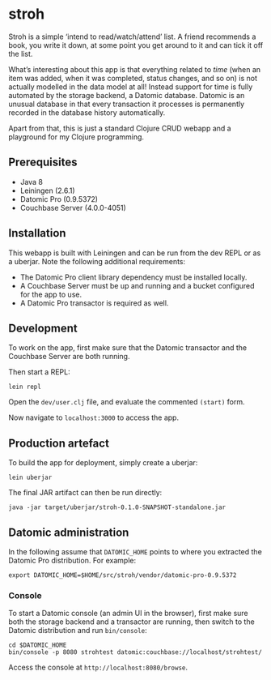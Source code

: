 # stroh

Stroh is a simple ‘intend to read/watch/attend’ list. A friend
recommends a book, you write it down, at some point you get around to it
and can tick it off the list.

What’s interesting about this app is that everything related to *time*
(when an item was added, when it was completed, status changes, and so
on) is not actually modelled in the data model at all! Instead support
for time is fully automated by the storage backend, a Datomic database.
Datomic is an unusual database in that every transaction it processes is
permanently recorded in the database history automatically.

Apart from that, this is just a standard Clojure CRUD webapp and a
playground for my Clojure programming.

## Prerequisites

*   Java 8
*   Leiningen (2.6.1)
*   Datomic Pro (0.9.5372)
*   Couchbase Server (4.0.0-4051)

## Installation

This webapp is built with Leiningen and can be run from the dev REPL or
as a uberjar. Note the following additional requirements:

*   The Datomic Pro client library dependency must be installed locally.
*   A Couchbase Server must be up and running and a bucket configured
    for the app to use.
*   A Datomic Pro transactor is required as well.

## Development

To work on the app, first make sure that the Datomic transactor and the
Couchbase Server are both running.

Then start a REPL:

    lein repl

Open the `dev/user.clj` file, and evaluate the commented `(start)` form.

Now navigate to `localhost:3000` to access the app.

## Production artefact

To build the app for deployment, simply create a uberjar:

    lein uberjar

The final JAR artifact can then be run directly:

    java -jar target/uberjar/stroh-0.1.0-SNAPSHOT-standalone.jar

## Datomic administration

In the following assume that `DATOMIC_HOME` points to where you
extracted the Datomic Pro distribution. For example:

    export DATOMIC_HOME=$HOME/src/stroh/vendor/datomic-pro-0.9.5372

### Console

To start a Datomic console (an admin UI in the browser), first make sure
both the storage backend and a transactor are running, then switch to
the Datomic distribution and run `bin/console`:

    cd $DATOMIC_HOME
    bin/console -p 8080 strohtest datomic:couchbase://localhost/strohtest/

Access the console at `http://localhost:8080/browse`.

